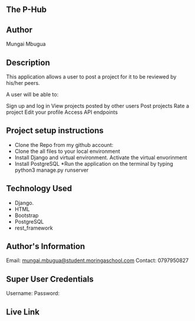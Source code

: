 ## The P-Hub

## Author
Mungai Mbugua

## Description
This application allows a user to post a project for it to be reviewed by his/her peers.

A user will be able to:

Sign up and log in
View projects posted by other users
Post projects
Rate a project
Edit your profile
Access API endpoints

## Project setup instructions
* Clone the Repo from my github account: 
* Clone the all files to your local environment
* Install Django and virtual environment. Activate the virtual envorinment
* Install PostgreSQL
*Run the application on the terminal by typing python3 manage.py runserver

## Technology Used
* Django.
* HTML
* Bootstrap
* PostgreSQL
* rest_framework

## Author's Information
Email: mungai.mbugua@student.moringaschool.com
Contact: 0797950827

## Super User Credentials
Username: 
Password: 

## Live Link
